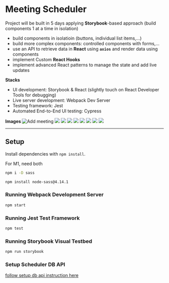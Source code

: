 # Meeting Scheduler

Project will be built in 5 days applying **Storybook**-based approach (build components 1 at a time in isolation)
- build components in isolatioin (buttons, individual list items,...)
- build more complex components: controlled components with forms,...
- use an API to retrieve data in **React** using **`axios`** and render data using components
- implement Custom **React Hooks**
- implement advanced React patterns to manage the state and add live updates

<b> Stacks </b>
- UI development: Storybook & React (slightly touch on React Developer Tools for debugging)
- Live server development: Webpack Dev Server
- Testing framework: Jest
- Automated End-to-End UI testing: Cypress

<b> Images </b>
![Add meeting](display/1%20-%20add%20appoinment.png)
![](display/2%20-%20save%20appointment.png)
![](display/3%20-%20appointment%20added.png)
![](display/4%20-%20delete%20appointment.png)
![](display/5%20-%20confirmed%20delete.png)
![](display/6%20-%20error%20status.png)
![](display/7%20-%20delete%20error.png)
![](display/8%20-%20validate%20input.png)
![](display/9%20-%20save%20error.png)

---
## Setup
Install dependencies with `npm install`.

For M1, need both
```sh
npm i -D sass
```
```sh
npm install node-sass@4.14.1
```

### Running Webpack Development Server

```sh
npm start
```

### Running Jest Test Framework

```sh
npm test
```

### Running Storybook Visual Testbed

```sh
npm run storybook
```

### Setup Scheduler DB API 
[follow setup db api instruction here](https://github.com/tripleboba/scheduler-api)